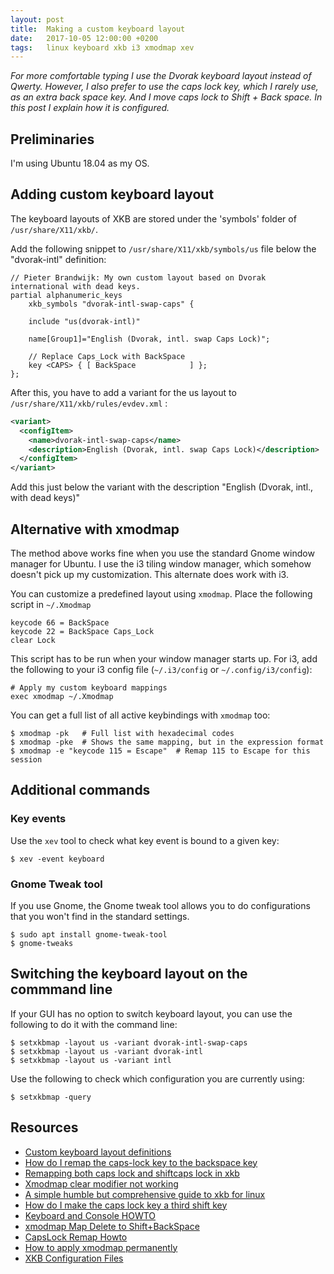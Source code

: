 ```yaml
---
layout: post
title:  Making a custom keyboard layout
date:   2017-10-05 12:00:00 +0200
tags:   linux keyboard xkb i3 xmodmap xev
---
```

*For more comfortable typing I use the Dvorak keyboard layout instead of Qwerty. However, I also prefer to use the caps lock key, which I rarely use, as an extra back space key. And I move caps lock to Shift + Back space. In this post I explain how it is configured.*

## Preliminaries
I'm using Ubuntu 18.04 as my OS.

## Adding custom keyboard layout
The keyboard layouts of XKB are stored under the 'symbols' folder of `/usr/share/X11/xkb/`.

Add the following snippet to `/usr/share/X11/xkb/symbols/us` file below the "dvorak-intl" definition:
```
// Pieter Brandwijk: My own custom layout based on Dvorak international with dead keys.
partial alphanumeric_keys
    xkb_symbols "dvorak-intl-swap-caps" {

    include "us(dvorak-intl)"

    name[Group1]="English (Dvorak, intl. swap Caps Lock)";

    // Replace Caps_Lock with BackSpace
    key <CAPS> { [ BackSpace            ] };
};
```

After this, you have to add a variant for the us layout to `/usr/share/X11/xkb/rules/evdev.xml` :
```xml
<variant>
  <configItem>
    <name>dvorak-intl-swap-caps</name>
    <description>English (Dvorak, intl. swap Caps Lock)</description>
  </configItem>
</variant>
```

Add this just below the variant with the description "English (Dvorak, intl., with dead keys)"

## Alternative with xmodmap
The method above works fine when you use the standard Gnome window manager for Ubuntu. I use the i3 tiling window manager, which somehow doesn't pick up my customization. This alternate does work with i3.

You can customize a predefined layout using `xmodmap`. Place the following script in `~/.Xmodmap`
```
keycode 66 = BackSpace
keycode 22 = BackSpace Caps_Lock
clear Lock
```

This script has to be run when your window manager starts up. For i3, add the following to your i3 config file (`~/.i3/config` or `~/.config/i3/config`):
```
# Apply my custom keyboard mappings
exec xmodmap ~/.Xmodmap
```

You can get a full list of all active keybindings with `xmodmap` too:
```console
$ xmodmap -pk   # Full list with hexadecimal codes
$ xmodmap -pke  # Shows the same mapping, but in the expression format
$ xmodmap -e "keycode 115 = Escape"  # Remap 115 to Escape for this session
```

## Additional commands

### Key events
Use the `xev` tool to check what key event is bound to a given key:
```console
$ xev -event keyboard
```

### Gnome Tweak tool
If you use Gnome, the Gnome tweak tool allows you to do configurations that you won't find in the standard settings.
```console
$ sudo apt install gnome-tweak-tool
$ gnome-tweaks
```

## Switching the keyboard layout on the commmand line
If your GUI has no option to switch keyboard layout, you can use the following to do it with the command line:
```console
$ setxkbmap -layout us -variant dvorak-intl-swap-caps
$ setxkbmap -layout us -variant dvorak-intl
$ setxkbmap -layout us -variant intl
```

Use the following to check which configuration you are currently using:

```console
$ setxkbmap -query
```

## Resources
- [Custom keyboard layout definitions][ubuntu]
- [How do I remap the caps-lock key to the backspace key][askubuntu]
- [Remapping both caps lock and shiftcaps lock in xkb][stack]
- [Xmodmap clear modifier not working][stack2]
- [A simple humble but comprehensive guide to xkb for linux][medium]
- [How do I make the caps lock key a third shift key][askubuntu2]
- [Keyboard and Console HOWTO][tldp]
- [xmodmap Map Delete to Shift+BackSpace][archlinux]
- [CapsLock Remap Howto][noah]
- [How to apply xmodmap permanently][xmodmap]
- [XKB Configuration Files][char]

[stack]: https://unix.stackexchange.com/questions/90089/remapping-both-caps-lock-and-shiftcaps-lock-in-xkb
[stack2]: https://unix.stackexchange.com/questions/202930/xmodmap-clear-modifier-not-working
[medium]: https://medium.com/@damko/a-simple-humble-but-comprehensive-guide-to-xkb-for-linux-6f1ad5e13450
[ubuntu]: https://help.ubuntu.com/community/Custom%20keyboard%20layout%20definitions?action=show&redirect=Howto%3A+Custom+keyboard+layout+definitions
[askubuntu]: https://askubuntu.com/questions/653591/how-do-i-remap-the-caps-lock-key-to-the-backspace-key
[askubuntu2]: https://askubuntu.com/questions/82837/how-do-i-make-the-caps-lock-key-a-third-shift-key/820421
[tldp]: http://tldp.org/HOWTO/Keyboard-and-Console-HOWTO-5.html
[archlinux]: https://bbs.archlinux.org/viewtopic.php?id=139169
[noah]: http://www.noah.org/wiki/CapsLock_Remap_Howto
[xmodmap]: https://askubuntu.com/questions/333897/how-to-apply-xmodmap-permanently
[char]: http://www.charvolant.org/doug/xkb/html/node5.html
